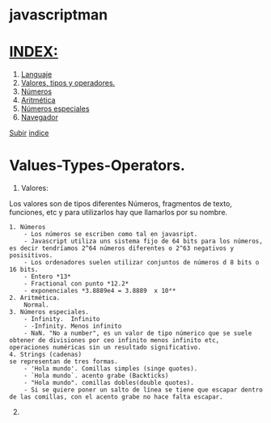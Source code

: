<a name="top"></a>
# javascriptman
# [INDEX:](#item0)
1. [Languaje](#item1)
2. [Valores, tipos y operadores.](#item2)
2. [Números](#item21)
2. [Aritmética](#item22)
2. [Números especiales](#item23)
3. [Navegador](#item3)

[Subir](#top)
[indice](#item0)

<a name="item2"></a>
# Values-Types-Operators.

1. Valores:

Los valores son de tipos diferentes Números, fragmentos de texto, funciones, etc y para utilizarlos hay que llamarlos por su nombre.

    1. Números
        - Los números se escriben como tal en javasript.
        - Javascript utiliza uns sistema fijo de 64 bits para los números, es decir tendríamos 2^64 números diferentes o 2^63 negativos y posisitivos.
        - Los ordenadores suelen utilizar conjuntos de números d 8 bits o 16 bits.
        - Entero *13*
        - Fractional con punto *12.2*
        - exponenciales *3.8889e4 = 3.8889  x 10⁴*
    2. Aritmética.
        Normal.
    3. Números especiales.
        - Infinity.  Infinito
        - -Infinity. Menos infinito
        - NaN. "No a number", es un valor de tipo númerico que se suele obtener de divisiones por ceo infinito menos infinito etc,  operaciones numéricas sin un resultado significativo.
    4. Strings (cadenas)
    se representan de tres formas.
        - 'Hola mundo'. Comillas simples (singe quotes).
        - `Hola mundo`. acento grabe (Backticks)
        - "Hola mundo". comillas dobles(double quotes).    
        - Si se quiere poner un salto de línea se tiene que escapar dentro de las comillas, con el acento grabe no hace falta escapar.
2.